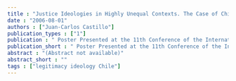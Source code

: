 ```yaml
---
title : "Justice Ideologies in Highly Unequal Contexts. The Case of Chile in Comparative Perspective"
date : "2006-08-01"
authors : ["Juan-Carlos Castillo"]
publication_types : ["1"]
publication : " Poster Presented at the 11th Conference of the International Society for Justice Research. Berlin: Humboldt University"
publication_short : " Poster Presented at the 11th Conference of the International Society for Justice Research. Berlin: Humboldt University"
abstract : "(Abstract not available)"
abstract_short : ""
tags : ["legitimacy ideology Chile"]
---
```


